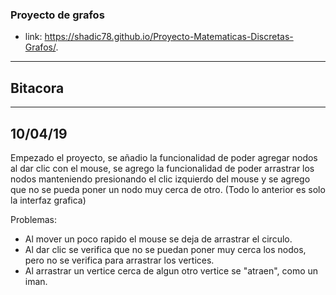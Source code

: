 ### Proyecto de grafos 
- link: https://shadic78.github.io/Proyecto-Matematicas-Discretas-Grafos/.
---

## Bitacora
---

## 10/04/19
Empezado el proyecto, se añadio la funcionalidad de poder agregar nodos al dar clic con el mouse,
se agrego la funcionalidad de poder arrastrar los nodos manteniendo presionando el clic izquierdo del mouse y
se agrego que no se pueda poner un nodo muy cerca de otro.
(Todo lo anterior es solo la interfaz grafica)

Problemas:
- Al mover un poco rapido el mouse se deja de arrastrar el circulo.
- Al dar clic se verifica que no se puedan poner muy cerca los nodos, pero no se verifica para arrastrar los vertices.
- Al arrastrar un vertice cerca de algun otro vertice se "atraen", como un iman.
